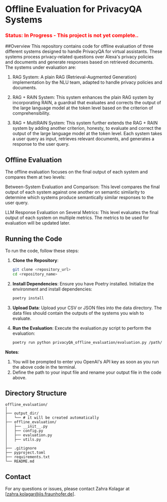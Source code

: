 # Offline Evaluation for PrivacyQA Systems

### <span style="color:red">Status: In Progress - This project is not yet complete..</span>

##Overview
This repository contains code for offline evaluation of three different systems designed to handle PrivacyQA for virtual assistants. These systems process privacy-related questions over Alexa's privacy policies and documents and generate responses based on retrieved documents. The systems under evaluation are:

1. RAG System: A plain RAG (Retrieval-Augmented Generation) implementation by the NLU team, adapted to handle privacy policies and documents.

2. RAG + RAIN System: This system enhances the plain RAG system by incorporating RAIN, a guardrail that evaluates and corrects the output of the large language model at the token level based on the criterion of comprehensibility.

3. RAG + MultiRAIN System: This system further extends the RAG + RAIN system by adding another criterion, honesty, to evaluate and correct the output of the large language model at the token level.
Each system takes a user query as input, retrieves relevant documents, and generates a response to the user query.

## Offline Evaluation
The offline evaluation focuses on the final output of each system and compares them at two levels:

Between-System Evaluation and Comparison: This level compares the final output of each system against one another on semantic similarity to determine which systems produce semantically similar responses to the user query.

LLM Response Evaluation on Several Metrics: This level evaluates the final output of each system on multiple metrics. The metrics to be used for evaluation will be updated later.


## Running the Code

To run the code, follow these steps:

1. **Clone the Repository**: 
   ```bash
   git clone <repository_url>
   cd <repository_name>

2. **Install Dependencies**:
Ensure you have Poetry installed. Initialize the environment and install dependencies:
    ```bash
    poetry install

3. **Upload Data**:
Upload your CSV or JSON files into the data directory. The data files should contain the outputs of the systems you wish to evaluate.


4. **Run the Evaluation**:
Execute the evaluation.py script to perform the evaluation:
    ```bash
   poetry run python privacyQA_offline_evaluation/evaluation.py /path/to/input/file.csv output_file_name.csv

**Notes**:
1. You will be prompted to enter you OpenAI's API key as soon as you run the above code in the terminal.
2. Define the path to your input file and rename your output file in the code above.

## Directory Structure

    offline_evaluation/
    │
    ├── output_dir/
    │   └── # it will be created automatically
    ├── offline_evaluation/
    │   ├── __init__.py
    │   ├── config.py
    │   ├── evaluation.py
    │   ├── utils.py
    │
    ├── .gitignore
    ├── pyproject.toml
    ├── requirements.txt
    └── README.md

## Contact
For any questions or issues, please contact Zahra Kolagar at [zahra.kolagar@iis.fraunhofer.de].